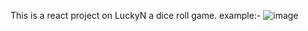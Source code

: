This is a react project on LuckyN a dice roll game.
example:-
![image](https://github.com/ASPII-1/LuckyN/assets/127092718/9898ddad-26ec-4644-a07e-fbdd0c42c910)
